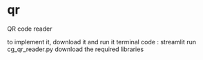 # qr
QR code reader

to implement it, download it and run it 
terminal code : streamlit run cg_qr_reader.py
download the required libraries
